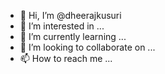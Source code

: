 - 👋 Hi, I’m @dheerajkusuri
- 👀 I’m interested in ...
- 🌱 I’m currently learning ...
- 💞️ I’m looking to collaborate on ...
- 📫 How to reach me ...

<!---
dheerajkusuri/dheerajkusuri is a ✨ special ✨ repository because its `README.md` (this file) appears on your GitHub profile.
You can click the Preview link to take a look at your changes.
--->
